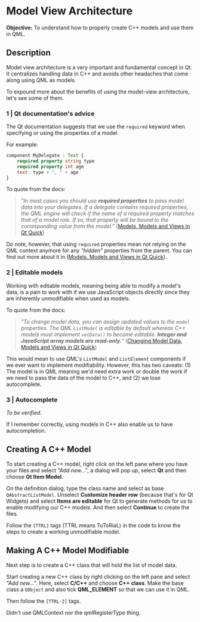 # Model View Architecture

**Objective:** To understand how to properly create C++ models and use them in QML.

## Description

Model view architecture is a very important and fundamental concept in Qt. It centralizes handling data in C++ and avoids other headaches that come along using QML as models.

To expound more about the benefits of using the model-view architecture, let's see some of them.

### 1 | Qt documentation's advice

The Qt documentation suggests that we use the `required` keyword when specifying or using the properties of a model.

For example:

```qml
component MyDelegate : Text {
    required property string type
    required property int age
    text: type + ", " + age
}
```

To quote from the docs:

> _"In most cases you should use **required properties** to pass model data into your delegates. If a delegate contains required properties, the QML engine will check if the name of a required property matches that of a model role. If so, that property will be bound to the corresponding value from the model."_ ([Models, Models and Views in Qt Quick](https://doc.qt.io/qt-6/qtquick-modelviewsdata-modelview.html#models))

Do note, however, that using `required` properties mean not relying on the QML context anymore for any _"hidden"_ properties from the parent. You can find out more about it in ([Models, Models and Views in Qt Quick](https://doc.qt.io/qt-6/qtquick-modelviewsdata-modelview.html#models)).

### 2 | Editable models

Working with editable models, meaning being able to modify a model's data, is a pain to work with if we use JavaScript objects directly since they are inherently unmodifiable when used as models.

To quote from the docs:

> _"To change model data, you can assign updated values to the `model` properties. The QML `ListModel` is editable by default whereas C++ models must implement `setData()` to become editable. **Integer and JavaScript array models are read-only.**"_ ([Changing Model Data, Models and Views in Qt Quick](https://doc.qt.io/qt-6/qtquick-modelviewsdata-modelview.html#changing-model-data))

This would mean to use QML's `ListModel` and `ListElement` components if we ever want to implement modifiability. However, this has two caveats: (1) The model is in QML meaning we'd need extra work or double the work if we need to pass the data of the model to C++, and (2) we lose autocomplete.

### 3 | Autocomplete

_To be verified._

If I remember correctly, using models in C++ also enable us to have autocompletion.

## Creating A C++ Model

To start creating a C++ model, right click on the left pane where you have your files and select _"Add new..."_, a dialog will pop up, select **Qt** and then choose **Qt Item Model**.

On the definition dialog, type the class name and select as base `QAbstractListModel`. Unselect **Customize header row** (because that's for Qt Widgets) and select **Items are editable** for Qt to generate methods for us to enable modifying our C++ models. And then select **Continue** to create the files.

Follow the `[TTRL]` tags (TTRL means TuToRiaL) in the code to know the steps to create a working unmodifiable model.

## Making A C++ Model Modifiable

Next step is to create a C++ class that will hold the list of model data.

Start creating a new C++ class by right clicking on the left pane and select _"Add new..."_. Here, select **C/C++** and choose **C++ class**. Make the base class a `QObject` and also tick **QML_ELEMENT** so that we can use it in QML.

Then follow the `[TTRL-2]` tags.

Didn't use QMLContext nor the qmlRegisterType thing.

